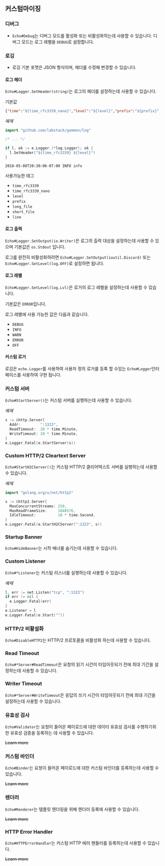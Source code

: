 ## 커스텀마이징

### 디버그
- `Echo#Debug`는 디버그 모드를 활성화 또는 비활성화하는데 사용할 수 있습니다. 디버그 모드는 로그 레벨을 `DEBUG`로 설정합니다.

### 로깅
- 로깅 기본 포맷은 JSON 형식이며, 헤더를 수정해 변경할 수 있습니다.

#### 로그 헤더

`Echo#Logger.SetHeader(string)`는 로그의 헤더를 설정하는데 사용할 수 있습니다.

기본값
```json
{"time":"${time_rfc3339_nano}","level":"${level}","prefix":"${prefix}","file":"${short_file}","line":"${line}"}
```
_예제_
```go
import "github.com/labstack/gommon/log"

/* ... */

if l, ok := e.Logger.(*log.Logger); ok {
  l.SetHeader("${time_rfc3339} ${level}")
}
```
```
2018-05-08T20:30:06-07:00 INFO info
```
사용가능한 태그
- `time_rfc3339`
- `time_rfc3339_nano`
- `level`
- `prefix`
- `long_file`
- `short_file`
- `line`

#### 로그 출력

`Echo#Logger.SetOutput(io.Writer)`은 로그의 출력 대상을 설정하는데 사용할 수 있으며 기본값은 `os.Stdout` 입니다.

로그를 완전히 비활성화하려면 `Echo#Logger.SetOutput(ioutil.Discard)` 또는 `Echo#Logger.SetLevel(log.OFF)`로 설정하면 됩니다.

#### 로그 레벨

`Echo#Logger.SetLevel(log.Lvl)`은 로거의 로그 레벨을 설정하는데 사용할 수 있습니다.

기본값은 `ERROR`입니다.

로그 레벨에 사용 가능한 값은 다음과 같습니다.

 - `DEBUG`
 - `INFO`
 - `WARN`
 - `ERROR`
 - `OFF`

#### 커스텀 로거

로깅은 `echo.Logger`를 사용하여 사용자 정의 로거를 등록 할 수있는 `Echo#Logger`인터페이스를 사용하여 구현 됩니다.

### 커스텀 서버

`Echo#StartServer()`는 커스텀 서버를 실행하는데 사용할 수 있습니다.

_예제_
```go
s := &http.Server{
  Addr:         ":1323",
  ReadTimeout:  20 * time.Minute,
  WriteTimeout: 20 * time.Minute,
}
e.Logger.Fatal(e.StartServer(s))
```

### Custom HTTP/2 Cleartext Server

`Echo#StartH2CServer()`는 커스텀 HTTP/2 클리어텍스트 서버를 실행하는데 사용할 수 있습니다.

_예제_
```go
import "golang.org/x/net/http2"

s := &http2.Server{
  MaxConcurrentStreams: 250,
  MaxReadFrameSize:     1048576,
  IdleTimeout:          10 * time.Second,
}
e.Logger.Fatal(e.StartH2CServer(":1323", s))

```

### Startup Banner
`Echo#HideBanner`는 시작 배너를 숨기는데 사용할 수 있습니다.

### Custom Listener
`Echo#*Listener`는 커스텀 리스너를 실행하는데 사용할 수 있습니다.

_예제_
```go
l, err := net.Listen("tcp", ":1323")
if err != nil {
  e.Logger.Fatal(err)
}
e.Listener = l
e.Logger.Fatal(e.Start(""))
```

### HTTP/2 비활설화
`Echo#DisableHTTP2`는 HTTP/2 프로토콜을 비활성화 하는데 사용할 수 있습니다.

### Read Timeout
`Echo#*Server#ReadTimeout`은 요청의 읽기 시간이 타임아웃되기 전에 최대 기간을 설정하는데 사용할 수 있습니다.

### Writer Timeout
`Echo#*Server#WriteTimeout`은 응답의 쓰기 시간이 타임아웃되기 전에 최대 기간을 설정하는데 사용할 수 있습니다.

### 유효성 검사
`Echo#Validator`는 요청이 들어온 페이로드에 대한 데이터 유효성 검사를 수행하기위한 유효성 검증을 등록하는 데 사용할 수 있습니다.

~~Learn more~~

### 커스텀 바인더
`Echo#Binder`는 요청이 들어온 페이로드에 대한 커스텀 바인더를 등록하는데 사용할 수 있습니다.

~~Learn more~~

### 렌더러
`Echo#Renderer`는 템플릿 렌더링을 위해 렌더러 등록에 사용할 수 있습니다.

~~Learn more~~

### HTTP Error Handler
`Echo#HTTPErrorHandler`는 커스텀 HTTP 에러 핸들러를 등록하는데 사용할 수 있습니다.

~~Learn more~~
